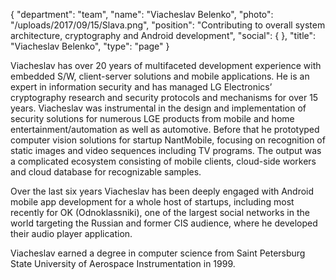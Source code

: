 {
  "department": "team",
  "name": "Viacheslav Belenko",
  "photo": "/uploads/2017/09/15/Slava.png",
  "position": "Contributing to overall system architecture, cryptography and Android development",
  "social": {
  },
  "title": "Viacheslav Belenko",
  "type": "page"
}


Viacheslav has over 20 years of multifaceted development experience with embedded S/W, client-server solutions and mobile applications. He is an expert in information security and has managed LG Electronics’ cryptography research and security protocols and mechanisms for over 15 years. Viacheslav was instrumental in the design and implementation of security solutions for numerous LGE products from mobile and home entertainment/automation as well as automotive. Before that he prototyped computer vision solutions for startup NantMobile, focusing on recognition of static images and video sequences including TV programs. The output was a complicated ecosystem consisting of mobile clients, cloud-side workers and cloud database for recognizable samples.

Over the last six years Viacheslav has been deeply engaged with Android mobile app development for a whole host of startups, including most recently for OK (Odnoklassniki), one of the largest social networks in the world targeting the Russian and former CIS audience, where he developed their audio player application.

Viacheslav earned a degree in computer science from Saint Petersburg State University of Aerospace Instrumentation in 1999.